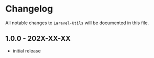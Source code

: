 # Changelog

All notable changes to `Laravel-Utils` will be documented in this file.

## 1.0.0 - 202X-XX-XX

- initial release
